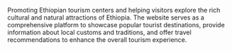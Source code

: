 Promoting Ethiopian tourism centers and helping visitors explore the rich cultural and natural attractions of Ethiopia. The website serves as a comprehensive platform to showcase popular tourist destinations, provide information about local customs and traditions, and offer travel recommendations to enhance the overall tourism experience.


